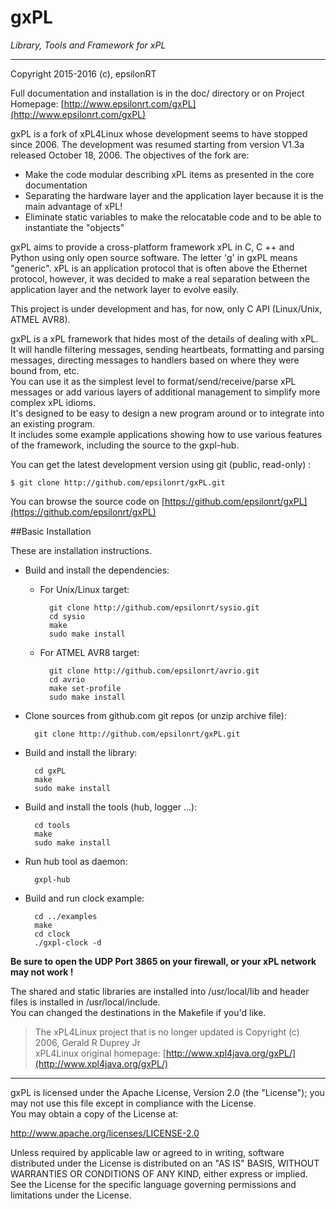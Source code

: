 # gxPL
*Library, Tools and Framework for xPL*

---
Copyright 2015-2016 (c), epsilonRT                  

Full documentation and installation is in the doc/ directory or on 
Project Homepage: [http://www.epsilonrt.com/gxPL](http://www.epsilonrt.com/gxPL)

gxPL is a fork of xPL4Linux whose development seems to have stopped since 2006. 
The development was resumed starting from version V1.3a released October 18, 2006.
The objectives of the fork are:

*    Make the code modular describing xPL items as presented in the core documentation
*    Separating the hardware layer and the application layer because it is the main advantage of xPL!
*    Eliminate static variables to make the relocatable code and to be able to instantiate the "objects"

gxPL aims to provide a cross-platform framework xPL in C, C ++ and Python using 
only open source software. The letter 'g' in gxPL means "generic".
xPL is an application protocol that is often above the Ethernet protocol, 
however, it was decided to make a real separation between the application layer 
and the network layer to evolve easily. 

This project is under development and has, for now, only C API (Linux/Unix, ATMEL AVR8).
 
gxPL is a xPL framework that hides most of the details of 
dealing with xPL.  It will handle filtering messages, sending 
heartbeats, formatting and parsing messages, directing messages to 
handlers based on where they were bound from, etc.  
You can use it as the simplest level to format/send/receive/parse xPL 
messages or add various layers of additional management to simplify more 
complex xPL idioms.  
It's designed to be easy to design a new program around or to 
integrate into an existing program.  
It includes some example applications showing how to use various 
features of the framework, including the source to the gxpl-hub.

You can get the latest development version using git (public, read-only) :

    $ git clone http://github.com/epsilonrt/gxPL.git

You can browse the source code on 
[https://github.com/epsilonrt/gxPL](https://github.com/epsilonrt/gxPL)

##Basic Installation

These are installation instructions.

* Build and install the dependencies:

    - For Unix/Linux target:

            git clone http://github.com/epsilonrt/sysio.git
            cd sysio
            make
            sudo make install

    - For ATMEL AVR8 target:

            git clone http://github.com/epsilonrt/avrio.git
            cd avrio
            make set-profile
            sudo make install

* Clone sources from github.com git repos (or unzip archive file):

        git clone http://github.com/epsilonrt/gxPL.git


* Build and install the library:

        cd gxPL
        make
        sudo make install

* Build and install the tools (hub, logger ...):

        cd tools
        make
        sudo make install

* Run hub tool as daemon:

        gxpl-hub

* Build and run clock example:

        cd ../examples
        make
        cd clock
        ./gxpl-clock -d

**Be sure to open the UDP Port 3865 on your firewall, or your xPL 
network may not work !**

The shared and static libraries are installed into /usr/local/lib and 
header files is installed in /usr/local/include.  
You can changed the destinations in the Makefile if you'd like.

> The xPL4Linux project that is no longer updated is Copyright (c) 2006, Gerald R Duprey Jr  
> xPL4Linux original homepage: [http://www.xpl4java.org/gxPL/](http://www.xpl4java.org/gxPL/)

---
gxPL is licensed under the Apache License, Version 2.0 (the "License"); 
you may not use this file except in compliance with the License.  
You may obtain a copy of the License at:

http://www.apache.org/licenses/LICENSE-2.0 

Unless required by applicable law or agreed to in writing, software distributed
under the License is distributed on an "AS IS" BASIS, WITHOUT WARRANTIES OR
CONDITIONS OF ANY KIND, either express or implied. See the License for the
specific language governing permissions and limitations under the License.

